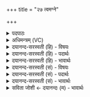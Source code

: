 +++
title = "२७ त्वमग्ने"

+++
<details><summary>पदपाठः</summary>

त्वम्। अ॒ग्ने॒। द्युभि॒रिति॒ द्युऽभिः॑। त्वम्। आ॒शु॒शु॒क्षणिः॑। त्वम्। अ॒द्भ्य इत्य॒त्ऽभ्यः। त्वम्। अश्म॑नः। परि॑। त्वम्। वने॑भ्यः। त्वम्। ओष॑धीभ्यः। त्वम्। नृ॒णाम्। नृ॒प॒त॒ इति॑ नृऽपते। जा॒य॒से॒। शुचिः॑। २७।
</details>

<details><summary>अधिमन्त्रम् (VC)</summary>

- अग्निर्देवता
- गृत्समद ऋषिः
- पङ्क्तिः
- पञ्चमः
</details>

<details><summary>दयानन्द-सरस्वती (हि) - विषयः</summary>

फिर सभाध्यक्ष कैसा होना चाहिये, यह विषय अगले मन्त्र में कहा है ॥
</details>

<details><summary>दयानन्द-सरस्वती (हि) - पदार्थः</summary>

पदार्थान्वयभाषाः -  हे (नृपते) मनुष्यों के पालने हारे (अग्ने) अग्नि के समान प्रकाशमान न्यायाधीश राजन् ! (त्वम्) आप (द्युभिः) दिनों के समान प्रकाशमान न्याय आदि गुणों से सूर्य्य के समान (त्वम्) आप (आशुशुक्षणिः) शीघ्र दुष्टों को मारने हारे (त्वम्) आप (अद्भ्यः) वायु वा जलों से (त्वम्) आप (अश्मनः) मेघ वा पाषाणादि से (त्वम्) आप (वनेभ्यः) जङ्गल वा किरणों से (त्वम्) आप (ओषधीभ्यः) सोमलता आदि ओषधियों से (त्वम्) आप (नृणाम्) मनुष्यों के बीच (शुचिः) पवित्र (परि) सब प्रकार (जायसे) प्रसिद्ध होते हो, इस कारण आप का आश्रय लेके हम लोग भी ऐसे ही होवें ॥२७ ॥
</details>

<details><summary>दयानन्द-सरस्वती (हि) - भावार्थः</summary>

भावार्थभाषाः -  जो राजा, सभासद् वा प्रजा का पुरुष सब पदार्थों से गुण ग्रहण और विद्या तथा क्रिया की कुशलता से उपकार ले सकता है और धर्म के आचरण से पवित्र तथा शीघ्रकारी होता है, वही सब सुखों को प्राप्त हो सकता है, अन्य आलसी पुरुष नहीं ॥२७ ॥
</details>

<details><summary>दयानन्द-सरस्वती (सं) - विषयः</summary>

पुनः सभेशः कीदृशो भवेदित्याह ॥
</details>

<details><summary>दयानन्द-सरस्वती (सं) - पदार्थः</summary>

पदार्थान्वयभाषाः -  हे नृपते अग्ने सभाध्यक्ष राजन् ! यस्त्वं द्युभिः सूर्य्य इव त्वमाशुशुक्षणिस्त्वमद्भ्यस्त्वमश्मनस्त्वं वनेभ्यस्त्वमोषधीभ्यस्त्वं नृणां मध्ये शुचिः परिजायसे तस्मात् त्वामाश्रित्य वयमप्येवम्भूता भवेम ॥२७ ॥
</details>

<details><summary>दयानन्द-सरस्वती (सं) - भावार्थः</summary>

भावार्थभाषाः -  यो राजा सभ्यः प्रजाजनो वा सर्वेभ्यः पदार्थेभ्यो गुणग्रहणविद्याक्रियाकौशलाभ्यामुपकारान् ग्रहीतुं शक्नोति, धर्माचरणेन पवित्रः शीघ्रकारी च भवति, स सर्वाणि सुखानि प्राप्नोति नेतरोऽलसः ॥२७ ॥
</details>

<details><summary>सविता जोशी ← दयानन्दः (म) - भावार्थः</summary>

भावार्थभाषाः -  जो राजा, सभासद किंवा प्रजापुरुष सर्व पदार्थांचे गुणधर्म जाणून विद्या व कार्यकुशलतेने त्यांचा लाभ करून घेतो व धर्माप्रमाणे वागून पवित्र व गतिमान बनतो तोच सर्व सुख प्राप्त करू शकतो. अन्य आळशी पुरुष ते करू शकत नाही.
</details>